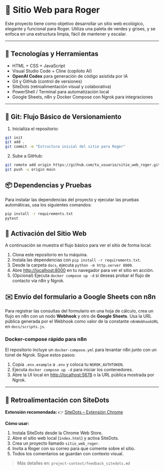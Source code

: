 # 🌿 Sitio Web para Roger

Este proyecto tiene como objetivo desarrollar un sitio web ecológico, elegante y funcional para Roger. Utiliza una paleta de verdes y grises, y se enfoca en una estructura limpia, fácil de mantener y escalar.

---

## 🔧 Tecnologías y Herramientas

- HTML + CSS + JavaScript
- Visual Studio Code + Cline (copiloto AI)
- **OpenAI Codex** para generación de código asistida por IA
- Git y GitHub (control de versiones)
- SiteDots (retroalimentación visual y colaborativa)
- PowerShell / Terminal para automatización local
- Google Sheets, n8n y Docker Compose con Ngrok para integraciones

---

## 🔁 Git: Flujo Básico de Versionamiento

1. Inicializa el repositorio:

```bash
git init
git add .
git commit -m "Estructura inicial del sitio para Roger"
```

2. Sube a GitHub:

```bash
git remote add origin https://github.com/tu_usuario/sitio_web_roger.git
git push -u origin main
```

## 📦 Dependencias y Pruebas

Para instalar las dependencias del proyecto y ejecutar las pruebas automáticas, usa los siguientes comandos:

```bash
pip install -r requirements.txt
pytest
```

## 🚀 Activación del Sitio Web

A continuación se muestra el flujo básico para ver el sitio de forma local:

1. Clona este repositorio en tu máquina.
2. Instala las dependencias con `pip install -r requirements.txt`.
3. Desde la carpeta `docs`, ejecuta `python -m http.server 8000`.
4. Abre <http://localhost:8000> en tu navegador para ver el sitio en acción.
5. (Opcional) Ejecuta `docker compose up -d` si deseas probar el flujo de contacto vía n8n y Ngrok.

## ✉️ Envío del formulario a Google Sheets con n8n

Para registrar las consultas del formulario en una hoja de cálculo, crea un flujo en n8n con un nodo **Webhook** y otro de **Google Sheets**. Usa la URL pública generada por el Webhook como valor de la constante `n8nWebhookURL` en `docs/scripts.js`.

### Docker-compose rápido para n8n

El repositorio incluye un `docker-compose.yml` para levantar n8n junto con un
túnel de Ngrok. Sigue estos pasos:

1. Copia `.env.example` a `.env` y coloca tu `NGROK_AUTHTOKEN`.
2. Ejecuta `docker compose up -d` para iniciar los contenedores.
3. Abre la UI local en [http://localhost:5678](http://localhost:5678) o la URL
   pública mostrada por Ngrok.

---

## 💬 Retroalimentación con SiteDots

**Extensión recomendada:**
👉 [SiteDots – Extensión Chrome](https://www.sitedots.com)

**Cómo usar:**

1. Instala SiteDots desde la Chrome Web Store.
2. Abre el sitio web local (`index.html`) y activa SiteDots.
3. Crea un proyecto llamado `sitio_web_roger`.
4. Invita a Roger con su correo para que comente sobre el sitio.
5. Todos los comentarios se guardan con contexto visual.

> Más detalles en: `project-context/feedback_sitedots.md`
